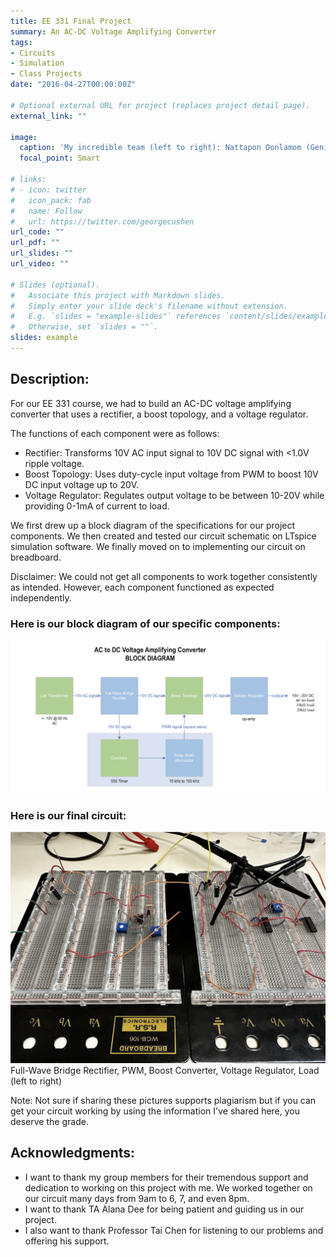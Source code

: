 ```yaml
---
title: EE 331 Final Project
summary: An AC-DC Voltage Amplifying Converter
tags:
- Circuits
- Simulation
- Class Projects
date: "2016-04-27T00:00:00Z"

# Optional external URL for project (replaces project detail page).
external_link: ""

image:
  caption: 'My incredible team (left to right): Nattapon Oonlamom (Genie), Ewan Lister, and Jarod Marshel'
  focal_point: Smart

# links:
# - icon: twitter
#   icon_pack: fab
#   name: Follow
#   url: https://twitter.com/georgecushen
url_code: ""
url_pdf: ""
url_slides: ""
url_video: ""

# Slides (optional).
#   Associate this project with Markdown slides.
#   Simply enter your slide deck's filename without extension.
#   E.g. `slides = "example-slides"` references `content/slides/example-slides.md`.
#   Otherwise, set `slides = ""`.
slides: example
---
```


## Description:

For our EE 331 course, we had to build an AC-DC voltage amplifying converter that uses a rectifier, a boost topology, and a voltage regulator.

The functions of each component were as follows:
- Rectifier: Transforms 10V AC input signal to 10V DC signal with <1.0V ripple voltage.
- Boost Topology: Uses duty-cycle input voltage from PWM to boost 10V DC input voltage up to 20V.
- Voltage Regulator: Regulates output voltage to be between 10-20V while providing 0-1mA of current to load.

We first drew up a block diagram of the specifications for our project components. We then created and tested our circuit schematic on LTspice simulation software. We finally moved on to implementing our circuit on breadboard.

Disclaimer: We could not get all components to work together consistently as intended. However, each component functioned as expected independently.

### Here is our block diagram of our specific components:

![block diagram](./block_diagram.png)

### Here is our final circuit:

![circuit](./circuit.png)
Full-Wave Bridge Rectifier, PWM, Boost Converter, Voltage Regulator, Load (left to right)

Note: Not sure if sharing these pictures supports plagiarism but if you can get your circuit working by using the information I've shared here, you deserve the grade.

## Acknowledgments:
- I want to thank my group members for their tremendous support and dedication to working on this project with me. We worked together on our circuit many days from 9am to 6, 7, and even 8pm.
- I want to thank TA Alana Dee for being patient and guiding us in our project.
- I also want to thank Professor Tai Chen for listening to our problems and offering his support.